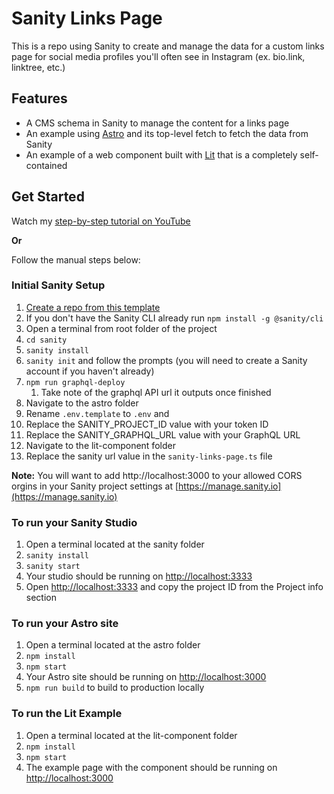 # Sanity Links Page

This is a repo using Sanity to create and manage the data for a custom links page for social media profiles you'll often see in Instagram (ex. bio.link, linktree, etc.)

## Features

- A CMS schema in Sanity to manage the content for a links page
- An example using [Astro](https://astro.build) and its top-level fetch to fetch the data from Sanity
- An example of a web component built with [Lit](https://lit.dev) that is a completely self-contained 

## Get Started

Watch my [step-by-step tutorial on YouTube]()

**Or** 

Follow the manual steps below:

### Initial Sanity Setup

1. [Create a repo from this template](https://github.com/jaydanurwin/sanity-links-page/generate)
2. If you don't have the Sanity CLI already run `npm install -g @sanity/cli`
3. Open a terminal from root folder of the project
4. `cd sanity`
5. `sanity install`
6. `sanity init` and follow the prompts (you will need to create a Sanity account if you haven't already)
7. `npm run graphql-deploy`
   1. Take note of the graphql API url it outputs once finished
8. Navigate to the astro folder
7. Rename `.env.template` to `.env` and 
8. Replace the SANITY_PROJECT_ID value with your token ID
9. Replace the SANITY_GRAPHQL_URL value with your GraphQL URL
10. Navigate to the lit-component folder
11. Replace the sanity url value in the `sanity-links-page.ts` file

**Note:** You will want to add http://localhost:3000 to your allowed CORS orgins in your Sanity project settings at [https://manage.sanity.io](https://manage.sanity.io)
 
### To run your Sanity Studio

1. Open a terminal located at the sanity folder
2. `sanity install`
3. `sanity start`
4. Your studio should be running on [http://localhost:3333](http://localhost:3333)
5.  Open [http://localhost:3333](http://localhost:3333) and copy the project ID from the Project info section

### To run your Astro site

1.  Open a terminal located at the astro folder
2.  `npm install`
3.  `npm start`
4.  Your Astro site should be running on [http://localhost:3000](http://localhost:3000)
5.  `npm run build` to build to production locally

### To run the Lit Example

1.  Open a terminal located at the lit-component folder
2.  `npm install`
3.  `npm start`
4.  The example page with the component should be running on [http://localhost:3000](http://localhost:3000)

